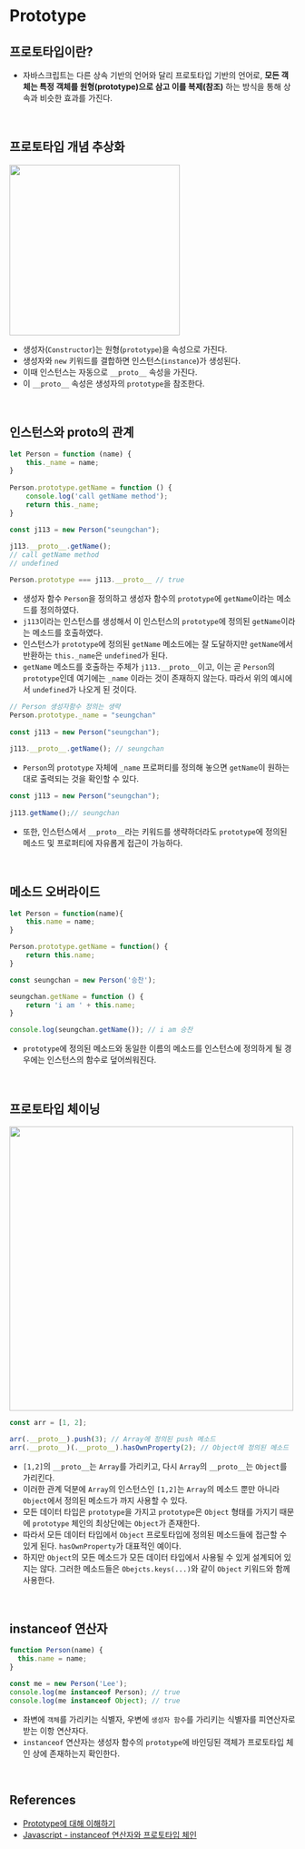 # Prototype
## 프로토타입이란?
- 자바스크립트는 다른 상속 기반의 언어와 달리 프로토타입 기반의 언어로, **모든 객체는 특정 객체를 원형(prototype)으로 삼고 이를 복제(참조)** 하는 방식을 통해 상속과 비슷한 효과를 가진다.

<br/>

## 프로토타입 개념 추상화 
<img src="https://github.com/heereal/Frontend_Dev_Articles/assets/117061017/40dbf287-245d-4fe8-a2f9-f069d304e793" width='300px'>

- 생성자(`Constructor`)는 원형(`prototype`)을 속성으로 가진다.
- 생성자와 `new` 키워드를 결합하면 인스턴스(`instance`)가 생성된다.
- 이때 인스턴스는 자동으로 `__proto__` 속성을 가진다.
- 이 `__proto__` 속성은 생성자의 `prototype`을 참조한다.

<br/>

## 인스턴스와 proto의 관계
```javascript
let Person = function (name) {
	this._name = name;
}
    
Person.prototype.getName = function () {
    console.log('call getName method');
    return this._name;
}

const j113 = new Person("seungchan");
    
j113.__proto__.getName(); 
// call getName method
// undefined

Person.prototype === j113.__proto__ // true
```
- 생성자 함수 `Person`을 정의하고 생성자 함수의 `prototype`에 `getName`이라는 메소드를 정의하였다.
- `j113`이라는 인스턴스를 생성해서 이 인스턴스의 `prototype`에 정의된 `getName`이라는 메소드를 호출하였다.
- 인스턴스가 `prototype`에 정의된 `getName` 메소드에는 잘 도달하지만 `getName`에서 반환하는 `this._name`은 `undefined`가 된다.
- `getName` 메소드를 호출하는 주체가 `j113.__proto__`이고, 이는 곧 `Person`의 `prototype`인데 여기에는 `_name` 이라는 것이 존재하지 않는다. 따라서 위의 예시에서 `undefined`가 나오게 된 것이다.

```javascript
// Person 생성자함수 정의는 생략
Person.prototype._name = "seungchan"
    
const j113 = new Person("seungchan");
    
j113.__proto__.getName(); // seungchan
```
- `Person`의 `prototype` 자체에 `_name` 프로퍼티를 정의해 놓으면 `getName`이 원하는 대로 출력되는 것을 확인할 수 있다.

```javascript
const j113 = new Person("seungchan");
    
j113.getName();// seungchan
```
- 또한, 인스턴스에서 `__proto__`라는 키워드를 생략하더라도 `prototype`에 정의된 메소드 및 프로퍼티에 자유롭게 접근이 가능하다.
  
<br/>

## 메소드 오버라이드
```javascript
let Person = function(name){
	this.name = name;
}

Person.prototype.getName = function() {
	return this.name;
}

const seungchan = new Person('승찬');

seungchan.getName = function () {
	return 'i am ' + this.name;
}

console.log(seungchan.getName()); // i am 승찬
```
- `prototype`에 정의된 메소드와 동일한 이름의 메소드를 인스턴스에 정의하게 될 경우에는 인스턴스의 함수로 덮어씌워진다.

<br/>

## 프로토타입 체이닝
<img src="https://github.com/heereal/Frontend_Dev_Articles/assets/117061017/b8820789-245a-4739-8c18-1f0ca2f22735" width="500px">

```javascript
const arr = [1, 2];

arr(.__proto__).push(3); // Array에 정의된 push 메소드
arr(.__proto__)(.__proto__).hasOwnProperty(2); // Object에 정의된 메소드
```
- `[1,2]`의 `__proto__`는 `Array`를 가리키고, 다시 `Array`의 `__proto__`는 `Object`를 가리킨다.
- 이러한 관계 덕분에 `Array`의 인스턴스인 `[1,2]`는 `Array`의 메소드 뿐만 아니라 `Object`에서 정의된 메소드가 까지 사용할 수 있다.
- 모든 데이터 타입은 `prototype`을 가지고 `prototype`은 `Object` 형태를 가지기 때문에 `prototype` 체인의 최상단에는 `Object`가 존재한다.
- 따라서 모든 데이터 타입에서 `Object` 프로토타입에 정의된 메소드들에 접근할 수 있게 된다. `hasOwnProperty`가 대표적인 예이다.
- 하지만 `Object`의 모든 메소드가 모든 데이터 타입에서 사용될 수 있게 설계되어 있지는 않다. 그러한 메소드들은 `Obejcts.keys(...)`와 같이 `Object` 키워드와 함께 사용한다.

<br/>

## instanceof 연산자
```javascript
function Person(name) {
  this.name = name;
}

const me = new Person('Lee');
console.log(me instanceof Person); // true
console.log(me instanceof Object); // true
```
- 좌변에 `객체`를 가리키는 식별자, 우변에 `생성자 함수`를 가리키는 식별자를 피연산자로 받는 이항 연산자다.
- `instanceof` 연산자는 생성자 함수의 `prototype`에 바인딩된 객체가 프로토타입 체인 상에 존재하는지 확인한다.

<br/>

## References
- [Prototype에 대해 이해하기](https://velog.io/@seungchan__y/Prototype%EC%97%90-%EB%8C%80%ED%95%B4-%EC%9D%B4%ED%95%B4%ED%95%98%EA%B8%B0)
- [Javascript - instanceof 연산자와 프로토타입 체인](https://velog.io/@dev-redo/Javascript-instanceof-%EC%97%B0%EC%82%B0%EC%9E%90%EC%99%80-%ED%94%84%EB%A1%9C%ED%86%A0%ED%83%80%EC%9E%85-%EC%B2%B4%EC%9D%B8)
